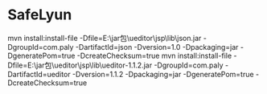 # SafeLyun
mvn install:install-file -Dfile=E:\jar包\ueditor\jsp\lib\json.jar -DgroupId=com.paly -DartifactId=json -Dversion=1.0 -Dpackaging=jar -DgeneratePom=true -DcreateChecksum=true
mvn install:install-file -Dfile=E:\jar包\ueditor\jsp\lib\ueditor-1.1.2.jar -DgroupId=com.paly -DartifactId=ueditor -Dversion=1.1.2 -Dpackaging=jar -DgeneratePom=true -DcreateChecksum=true